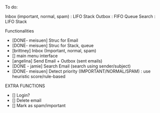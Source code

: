 To do:

Inbox (important, normal, spam) : LIFO Stack
Outbox : FIFO Queue
Search : LIFO Stack

Functionalities
- [DONE- meisuen] Struc for Email
- [DONE- meisuen] Struc for Stack, queue
- [brittney] Inbox (Important, normal, spam)
- [] main menu interface
- [angelina] Send Email + Outbox (sent emails)
- [DONE - jamie] Search Email (search using sender/subject)
- [DONE- meisuen] Detect priority (IMPORTANT/NORMAL/SPAM) : use heuristic score/rule-based

EXTRA FUNCTIONS
- [] Login?
- [] Delete email
- [] Mark as spam/important